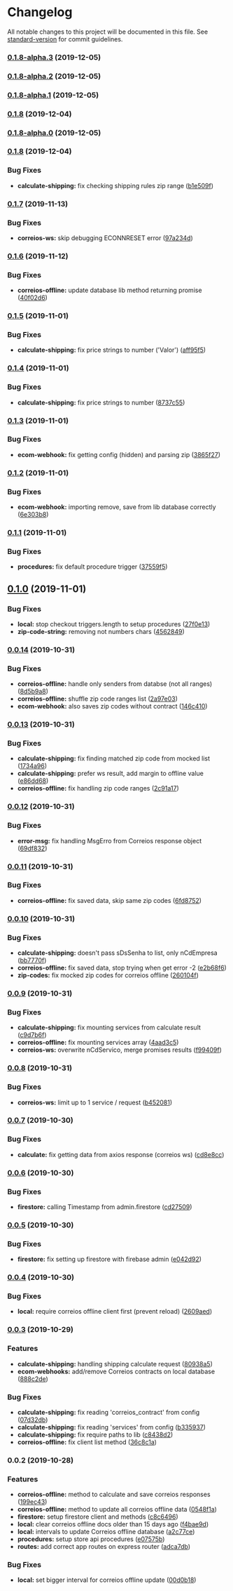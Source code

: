 # Changelog

All notable changes to this project will be documented in this file. See [standard-version](https://github.com/conventional-changelog/standard-version) for commit guidelines.

### [0.1.8-alpha.3](https://github.com/ecomclub/app-correios/compare/v0.1.8-alpha.2...v0.1.8-alpha.3) (2019-12-05)

### [0.1.8-alpha.2](https://github.com/ecomclub/app-correios/compare/v0.1.8-alpha.1...v0.1.8-alpha.2) (2019-12-05)

### [0.1.8-alpha.1](https://github.com/ecomclub/app-correios/compare/v0.1.8-alpha.0...v0.1.8-alpha.1) (2019-12-05)

### [0.1.8](https://github.com/ecomclub/app-correios/compare/v0.1.7...v0.1.8) (2019-12-04)

### [0.1.8-alpha.0](https://github.com/ecomclub/app-correios/compare/v0.1.7...v0.1.8-alpha.0) (2019-12-05)

### [0.1.8](https://github.com/ecomclub/app-correios/compare/v0.1.7...v0.1.8) (2019-12-04)


### Bug Fixes

* **calculate-shipping:** fix checking shipping rules zip range ([b1e509f](https://github.com/ecomclub/app-correios/commit/b1e509fc738f42989e4387356cc5957b84fba442))

### [0.1.7](https://github.com/ecomclub/app-correios/compare/v0.1.6...v0.1.7) (2019-11-13)


### Bug Fixes

* **correios-ws:** skip debugging ECONNRESET error ([97a234d](https://github.com/ecomclub/app-correios/commit/97a234d0bf59d4aa24e03013ff1af670bc360b60))

### [0.1.6](https://github.com/ecomclub/app-correios/compare/v0.1.5...v0.1.6) (2019-11-12)


### Bug Fixes

* **correios-offline:** update database lib method returning promise ([40f02d6](https://github.com/ecomclub/app-correios/commit/40f02d63239028ad8f8ab439ce182eb1b4561ade))

### [0.1.5](https://github.com/ecomclub/app-correios/compare/v0.1.4...v0.1.5) (2019-11-01)


### Bug Fixes

* **calculate-shipping:** fix price strings to number ('Valor') ([aff95f5](https://github.com/ecomclub/app-correios/commit/aff95f5907b3d4cc2cc7b937df232c8aaad2b923))

### [0.1.4](https://github.com/ecomclub/app-correios/compare/v0.1.3...v0.1.4) (2019-11-01)


### Bug Fixes

* **calculate-shipping:** fix price strings to number ([8737c55](https://github.com/ecomclub/app-correios/commit/8737c55d511031e668ff6c21fbb2071db2c9c56b))

### [0.1.3](https://github.com/ecomclub/app-correios/compare/v0.1.2...v0.1.3) (2019-11-01)


### Bug Fixes

* **ecom-webhook:** fix getting config (hidden) and parsing zip ([3865f27](https://github.com/ecomclub/app-correios/commit/3865f2795a294e24096a58568f8e6af3ec0f229c))

### [0.1.2](https://github.com/ecomclub/app-correios/compare/v0.1.1...v0.1.2) (2019-11-01)


### Bug Fixes

* **ecom-webhook:** importing remove, save from lib database correctly ([6e303b8](https://github.com/ecomclub/app-correios/commit/6e303b863fc180c7de8cd8432359d6e08d956f24))

### [0.1.1](https://github.com/ecomclub/app-correios/compare/v0.1.0...v0.1.1) (2019-11-01)


### Bug Fixes

* **procedures:** fix default procedure trigger ([37559f5](https://github.com/ecomclub/app-correios/commit/37559f50db66a2ec351a237f81558a00ecb7a990))

## [0.1.0](https://github.com/ecomclub/app-correios/compare/v0.0.14...v0.1.0) (2019-11-01)


### Bug Fixes

* **local:** stop checkout triggers.length to setup procedures ([27f0e13](https://github.com/ecomclub/app-correios/commit/27f0e134c658c42d8e3503865cd1b158ad76df52))
* **zip-code-string:** removing not numbers chars ([4562849](https://github.com/ecomclub/app-correios/commit/4562849987e97f0045a3822fec2b82f6d1380dd4))

### [0.0.14](https://github.com/ecomclub/app-correios/compare/v0.0.13...v0.0.14) (2019-10-31)


### Bug Fixes

* **correios-offline:** handle only senders from databse (not all ranges) ([8d5b9a8](https://github.com/ecomclub/app-correios/commit/8d5b9a89e915148a5bb8e1b2eca50d8669f5a6b9))
* **correios-offline:** shuffle zip code ranges list ([2a97e03](https://github.com/ecomclub/app-correios/commit/2a97e03a49a88a44646adbb09a4da1fc3f1b0000))
* **ecom-webhook:** also saves zip codes without contract ([146c410](https://github.com/ecomclub/app-correios/commit/146c410d803301695c8d26061fa46cca841b2880))

### [0.0.13](https://github.com/ecomclub/app-correios/compare/v0.0.12...v0.0.13) (2019-10-31)


### Bug Fixes

* **calculate-shipping:** fix finding matched zip code from mocked list ([1734a96](https://github.com/ecomclub/app-correios/commit/1734a96844e86f57475ed4092f49c4462ddf0a22))
* **calculate-shipping:** prefer ws result, add margin to offline value ([e86dd68](https://github.com/ecomclub/app-correios/commit/e86dd68a63d5605df32701aa2660d2162b06be88))
* **correios-offline:** fix handling zip code ranges ([2c91a17](https://github.com/ecomclub/app-correios/commit/2c91a179d60fff160c36c0d799670f69c21ca742))

### [0.0.12](https://github.com/ecomclub/app-correios/compare/v0.0.11...v0.0.12) (2019-10-31)


### Bug Fixes

* **error-msg:** fix handling MsgErro from Correios response object ([69df832](https://github.com/ecomclub/app-correios/commit/69df83286e70103f6537007269c4fdd20e6ffb5b))

### [0.0.11](https://github.com/ecomclub/app-correios/compare/v0.0.10...v0.0.11) (2019-10-31)


### Bug Fixes

* **correios-offline:** fix saved data, skip same zip codes ([6fd8752](https://github.com/ecomclub/app-correios/commit/6fd875281cb12da50818dc82ec75d10297a2e0b5))

### [0.0.10](https://github.com/ecomclub/app-correios/compare/v0.0.9...v0.0.10) (2019-10-31)


### Bug Fixes

* **calculate-shipping:** doesn't pass sDsSenha to list, only nCdEmpresa ([bb7770f](https://github.com/ecomclub/app-correios/commit/bb7770f19a88aa72f90a9434846d40a79093b6df))
* **correios-offline:** fix saved data, stop trying when get error -2 ([e2b68f6](https://github.com/ecomclub/app-correios/commit/e2b68f6ba53e94a2b3529929d502660b379a60e3))
* **zip-codes:** fix mocked zip codes for correios offline ([260104f](https://github.com/ecomclub/app-correios/commit/260104f406167d4c536121fc785c107bf32bb724))

### [0.0.9](https://github.com/ecomclub/app-correios/compare/v0.0.8...v0.0.9) (2019-10-31)


### Bug Fixes

* **calculate-shipping:** fix mounting services from calculate result ([c9d7b6f](https://github.com/ecomclub/app-correios/commit/c9d7b6fede59dc6158fb7dcf1faad1ec6e6a776c))
* **correios-offline:** fix mounting services array ([4aad3c5](https://github.com/ecomclub/app-correios/commit/4aad3c5176dce9396385f68ece10dfbccd0c87a4))
* **correios-ws:** overwrite nCdServico, merge promises results ([f99409f](https://github.com/ecomclub/app-correios/commit/f99409f382ddef316729a64a5dcbea7de3864b5d))

### [0.0.8](https://github.com/ecomclub/app-correios/compare/v0.0.7...v0.0.8) (2019-10-31)


### Bug Fixes

* **correios-ws:** limit up to 1 service / request ([b452081](https://github.com/ecomclub/app-correios/commit/b452081628f164e430b865f7eda7744f94755cfc))

### [0.0.7](https://github.com/ecomclub/app-correios/compare/v0.0.6...v0.0.7) (2019-10-30)


### Bug Fixes

* **calculate:** fix getting data from axios response (correios ws) ([cd8e8cc](https://github.com/ecomclub/app-correios/commit/cd8e8ccaf9d33e22ba8607937ee3897bf78dcc82))

### [0.0.6](https://github.com/ecomclub/app-correios/compare/v0.0.5...v0.0.6) (2019-10-30)


### Bug Fixes

* **firestore:** calling Timestamp from admin.firestore ([cd27509](https://github.com/ecomclub/app-correios/commit/cd27509648273d5e5873d400d7cc3b39df057ea2))

### [0.0.5](https://github.com/ecomclub/app-correios/compare/v0.0.4...v0.0.5) (2019-10-30)


### Bug Fixes

* **firestore:** fix setting up firestore with firebase admin ([e042d92](https://github.com/ecomclub/app-correios/commit/e042d921520a5f088605b030405206b871a84ed6))

### [0.0.4](https://github.com/ecomclub/app-correios/compare/v0.0.3...v0.0.4) (2019-10-30)


### Bug Fixes

* **local:** require correios offline client first (prevent reload) ([2609aed](https://github.com/ecomclub/app-correios/commit/2609aedace9df8181095db025ea60d256cf476e6))

### [0.0.3](https://github.com/ecomclub/app-correios/compare/v0.0.2...v0.0.3) (2019-10-29)


### Features

* **calculate-shipping:** handling shipping calculate request ([80938a5](https://github.com/ecomclub/app-correios/commit/80938a504c0a8581ece32aa3f54036db6c509b4f))
* **ecom-webhooks:** add/remove Correios contracts on local database ([888c2de](https://github.com/ecomclub/app-correios/commit/888c2de4c37c7eb28c05b468f05da2ea3d951d1a))


### Bug Fixes

* **calculate-shipping:** fix reading 'correios_contract' from config ([07d32db](https://github.com/ecomclub/app-correios/commit/07d32dbc669f39cda45d86bc616abda7a2de909f))
* **calculate-shipping:** fix reading 'services' from config ([b335937](https://github.com/ecomclub/app-correios/commit/b335937a42b44c5ddd4ddf229ce3b5174c3553b8))
* **calculate-shipping:** fix require paths to lib ([c8438d2](https://github.com/ecomclub/app-correios/commit/c8438d20fcead90393f15c1ea6e7ed2391eb1f22))
* **correios-offline:** fix client list method ([36c8c1a](https://github.com/ecomclub/app-correios/commit/36c8c1aefc8ea259603dddc5ee2e2cb2cafd506c))

### 0.0.2 (2019-10-28)


### Features

* **correios-offline:** method to calculate and save correios responses ([199ec43](https://github.com/ecomclub/app-correios/commit/199ec43dc8d91be7fbb3b08077d88566e91fb403))
* **correios-offline:** method to update all correios offline data ([0548f1a](https://github.com/ecomclub/app-correios/commit/0548f1ab441fa73ea090b60e07d10b7d8744c9de))
* **firestore:** setup firestore client and methods ([c8c6496](https://github.com/ecomclub/app-correios/commit/c8c6496ba2098929869e966ceede33cfeb2e7ffb))
* **local:** clear correios offline docs older than 15 days ago ([f4bae9d](https://github.com/ecomclub/app-correios/commit/f4bae9dad2ca283699c5b456ad5ea3f63edb8d98))
* **local:** intervals to update Correios offline database ([a2c77ce](https://github.com/ecomclub/app-correios/commit/a2c77ce7793e2afbb24b2ec96d7494e85d380f7f))
* **procedures:** setup store api procedures ([e07575b](https://github.com/ecomclub/app-correios/commit/e07575b2549559e605b2b8e6ed93b2e6b27d41b3))
* **routes:** add correct app routes on express router ([adca7db](https://github.com/ecomclub/app-correios/commit/adca7dbd237966fbd9865fa72c9f3fc50a2c6fd8))


### Bug Fixes

* **local:** set bigger interval for correios offline update ([00d0b18](https://github.com/ecomclub/app-correios/commit/00d0b18ac22fcb8771d4805a938a84f4e0118d79))
